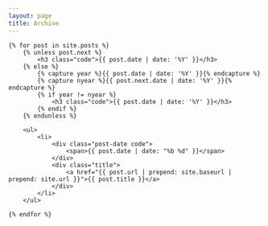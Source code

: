 ```yaml
---
layout: page
title: Archive
---
```


<section>

	{% for post in site.posts %}
		{% unless post.next %}
			<h3 class="code">{{ post.date | date: '%Y' }}</h3>
		{% else %}
			{% capture year %}{{ post.date | date: '%Y' }}{% endcapture %}
			{% capture nyear %}{{ post.next.date | date: '%Y' }}{% endcapture %}
			{% if year != nyear %}
				<h3 class="code">{{ post.date | date: '%Y' }}</h3>
			{% endif %}
		{% endunless %}

		<ul>
			<li>
				<div class="post-date code">
					<span>{{ post.date | date: "%b %d" }}</span>
				</div>
				<div class="title">
					<a href="{{ post.url | prepend: site.baseurl | prepend: site.url }}">{{ post.title }}</a>
				</div>
			</li>
		</ul>

	{% endfor %}

</section>
